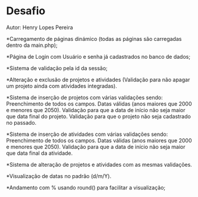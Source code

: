 # Desafio 

Autor: Henry Lopes Pereira

*Carregamento de páginas dinámico (todas as páginas são carregadas dentro da main.php);

*Página de Login com Usuário e senha já cadastrados no banco de dados;

*Sistema de validação pela id da sessão;

*Alteração e exclusão de projetos e atividades (Validação para não apagar um projeto ainda com atividades integradas).


*Sistema de inserção de projetos com várias validações sendo:
Preenchimento de todos os campos.
Datas válidas (anos maiores que 2000 e menores que 2050).
Validação para que a data de início não seja maior que data final do projeto.
Validação para que o projeto não seja cadastrado no passado.



*Sistema de inserção de atividades com várias validações sendo:
Preenchimento de todos os campos.
Datas válidas (anos maiores que 2000 e menores que 2050).
Validação para que a data de início não seja maior que data final da atividade.


*Sistema de alteração de projetos e atividades com as mesmas validações.

*Visualização de datas no padrão (d/m/Y).

*Andamento com % usando round() para facilitar a visualização;
